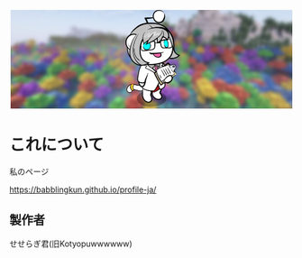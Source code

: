 <p align="center">
	<img width="500" height="175" src="background.jpg">
</p>

# これについて
私のページ

https://babblingkun.github.io/profile-ja/

## 製作者

せせらぎ君(旧Kotyopuwwwwww)

